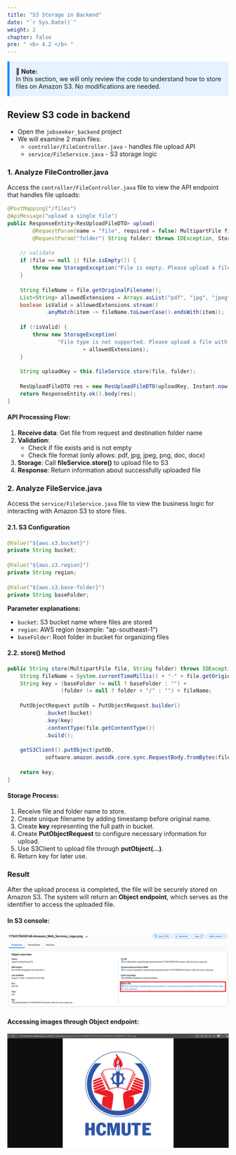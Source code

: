 ```yaml
---
title: "S3 Storage in Backend"
date: "`r Sys.Date()`"
weight: 2
chapter: false
pre: " <b> 4.2 </b> "
---
```


<div style="border-left: 5px solid #1E90FF; background-color: #e6f2ff; padding: 1em; margin: 1em 0;">
<strong>📝 Note:</strong><br>
In this section, we will only review the code to understand how to store files on Amazon S3. No modifications are needed.
</div>

## Review S3 code in backend

- Open the `jobseeker_backend` project
- We will examine 2 main files:
  - `controller/FileController.java` - handles file upload API
  - `service/FileService.java` - S3 storage logic

### 1. Analyze FileController.java

Access the `controller/FileController.java` file to view the API endpoint that handles file uploads:

```java
@PostMapping("/files")
@ApiMessage("upload a single file")
public ResponseEntity<ResUploadFileDTO> upload(
        @RequestParam(name = "file", required = false) MultipartFile file,
        @RequestParam("folder") String folder) throws IOException, StorageException {

    // validate
    if (file == null || file.isEmpty()) {
        throw new StorageException("File is empty. Please upload a file");
    }

    String fileName = file.getOriginalFilename();
    List<String> allowedExtensions = Arrays.asList("pdf", "jpg", "jpeg", "png", "doc", "docx");
    boolean isValid = allowedExtensions.stream()
            .anyMatch(item -> fileName.toLowerCase().endsWith(item));

    if (!isValid) {
        throw new StorageException(
                "File type is not supported. Please upload a file with one of the following extensions: "
                        + allowedExtensions);
    }

    String uploadKey = this.fileService.store(file, folder);

    ResUploadFileDTO res = new ResUploadFileDTO(uploadKey, Instant.now());
    return ResponseEntity.ok().body(res);
}
```

#### API Processing Flow:

1. **Receive data**: Get file from request and destination folder name
2. **Validation**:
   - Check if file exists and is not empty
   - Check file format (only allows: pdf, jpg, jpeg, png, doc, docx)
3. **Storage**: Call **fileService.store()** to upload file to S3
4. **Response**: Return information about successfully uploaded file

### 2. Analyze FileService.java

Access the `service/FileService.java` file to view the business logic for interacting with Amazon S3 to store files.

#### 2.1. S3 Configuration

```java
@Value("${aws.s3.bucket}")
private String bucket;

@Value("${aws.s3.region}")
private String region;

@Value("${aws.s3.base-folder}")
private String baseFolder;
```

**Parameter explanations:**

- `bucket`: S3 bucket name where files are stored
- `region`: AWS region (example: "ap-southeast-1")
- `baseFolder`: Root folder in bucket for organizing files

#### 2.2. store() Method

```java
public String store(MultipartFile file, String folder) throws IOException {
    String fileName = System.currentTimeMillis() + "-" + file.getOriginalFilename();
    String key = (baseFolder != null ? baseFolder : "") +
                 (folder != null ? folder + "/" : "") + fileName;

    PutObjectRequest putOb = PutObjectRequest.builder()
            .bucket(bucket)
            .key(key)
            .contentType(file.getContentType())
            .build();

    getS3Client().putObject(putOb,
            software.amazon.awssdk.core.sync.RequestBody.fromBytes(file.getBytes()));

    return key;
}
```

#### Storage Process:

1. Receive file and folder name to store.
2. Create unique filename by adding timestamp before original name.
3. Create **key** representing the full path in bucket.
4. Create **PutObjectRequest** to configure necessary information for upload.
5. Use S3Client to upload file through **putObject(...)**.
6. Return key for later use.

### Result

After the upload process is completed, the file will be securely stored on Amazon S3. The system will return an **Object endpoint**, which serves as the identifier to access the uploaded file.

#### In S3 console:

![alt text](image-1.png)

#### Accessing images through **Object endpoint**:

![alt text](image.png)
